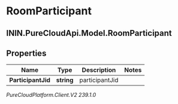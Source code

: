 # RoomParticipant

## ININ.PureCloudApi.Model.RoomParticipant

## Properties

|Name | Type | Description | Notes|
|------------ | ------------- | ------------- | -------------|
| **ParticipantJid** | **string** | participantJid | |



_PureCloudPlatform.Client.V2 239.1.0_

